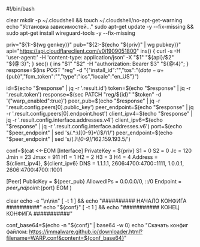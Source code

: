
#!/bin/bash

clear
mkdir -p ~/.cloudshell && touch ~/.cloudshell/no-apt-get-warning
echo "Установка зависимостей..."
sudo apt-get update -y --fix-missing && sudo apt-get install wireguard-tools -y --fix-missing

priv="${1:-$(wg genkey)}"
pub="${2:-$(echo "${priv}" | wg pubkey)}"
api="https://api.cloudflareclient.com/v0i1909051800"
ins() { curl -s -H 'user-agent:' -H 'content-type: application/json' -X "$1" "${api}/$2" "${@:3}"; }
sec() { ins "$1" "$2" -H "authorization: Bearer $3" "${@:4}"; }
response=$(ins POST "reg" -d "{\"install_id\":\"\",\"tos\":\"$(date -u +%FT%T.000Z)\",\"key\":\"${pub}\",\"fcm_token\":\"\",\"type\":\"ios\",\"locale\":\"en_US\"}")

id=$(echo "$response" | jq -r '.result.id')
token=$(echo "$response" | jq -r '.result.token')
response=$(sec PATCH "reg/${id}" "$token" -d '{"warp_enabled":true}')
peer_pub=$(echo "$response" | jq -r '.result.config.peers[0].public_key')
peer_endpoint=$(echo "$response" | jq -r '.result.config.peers[0].endpoint.host')
client_ipv4=$(echo "$response" | jq -r '.result.config.interface.addresses.v4')
client_ipv6=$(echo "$response" | jq -r '.result.config.interface.addresses.v6')
port=$(echo "$peer_endpoint" | sed 's/.*:\([0-9]*\)$/\1/')
peer_endpoint=$(echo "$peer_endpoint" | sed 's/\(.*\):[0-9]*/162.159.193.5/')

conf=$(cat <<-EOM
[Interface]
PrivateKey = ${priv}
S1 = 0
S2 = 0
Jc = 120
Jmin = 23
Jmax = 911
H1 = 1
H2 = 2
H3 = 3
H4 = 4
Address = ${client_ipv4}, ${client_ipv6}
DNS = 1.1.1.1, 2606:4700:4700::1111, 1.0.0.1, 2606:4700:4700::1001

[Peer]
PublicKey = ${peer_pub}
AllowedIPs = 0.0.0.0/0, ::/0
Endpoint = ${peer_endpoint}:${port}
EOM
)

clear
echo -e "\n\n\n"
[ -t 1 ] && echo "########## НАЧАЛО КОНФИГА ##########"
echo "${conf}"
[ -t 1 ] && echo "########### КОНЕЦ КОНФИГА ###########"

conf_base64=$(echo -n "${conf}" | base64 -w 0)
echo "Скачать конфиг файлом: https://immalware.github.io/downloader.html?filename=WARP.conf&content=${conf_base64}"
